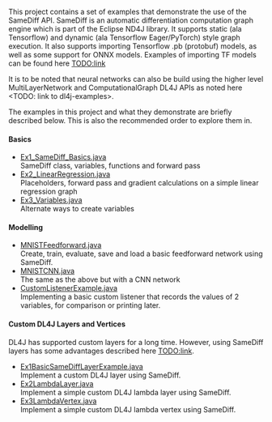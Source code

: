 This project contains a set of examples that demonstrate the use of the SameDiff API. SameDiff is an automatic differentiation computation graph engine which is part of the Eclipse ND4J library. It supports static (ala Tensorflow) and dynamic (ala Tensorflow Eager/PyTorch) style graph execution. It also supports importing Tensorflow .pb (protobuf) models, as well as some support for ONNX models. Examples of importing TF models can be found here <TODO:link>

It is to be noted that neural networks can also be build using the higher level MultiLayerNetwork and ComputationalGraph DL4J APIs as noted here <TODO: link to dl4j-examples>. 

The examples in this project and what they demonstrate are briefly described below. This is also the recommended order to explore them in.
#### Basics
* [Ex1_SameDiff_Basics.java](./src/main/java/org/nd4j/examples/samediff/quickstart/basics/Ex1_SameDiff_Basics.java)  
SameDiff class, variables, functions and forward pass
* [Ex2_LinearRegression.java](./src/main/java/org/nd4j/examples/samediff/quickstart/basics/Ex2_LinearRegression.java)  
Placeholders, forward pass and gradient calculations on a simple linear regression graph  
* [Ex3_Variables.java](./src/main/java/org/nd4j/examples/samediff/quickstart/basics/Ex3_Variables.java)  
Alternate ways to create variables

#### Modelling
* [MNISTFeedforward.java](./src/main/java/org/nd4j/examples/samediff/quickstart/modeling/MNISTFeedforward.java)  
Create, train, evaluate, save and load a basic feedforward network using SameDiff.  
* [MNISTCNN.java](./src/main/java/org/nd4j/examples/samediff/quickstart/modeling/MNISTCNN.java)  
The same as the above but with a CNN network
* [CustomListenerExample.java](./src/main/java/org/nd4j/examples/samediff/quickstart/modeling/CustomListenerExample.java)  
Implementing a basic custom listener that records the values of 2 variables, for comparison or printing later.  

#### Custom DL4J Layers and Vertices
DL4J has supported custom layers for a long time. However, using SameDiff layers has some advantages described here <TODO:link>. 

* [Ex1BasicSameDiffLayerExample.java](./src/main/java/org/nd4j/examples/samediff/customizingdl4j/Ex1BasicSameDiffLayerExample.java)   
Implement a custom DL4J layer using SameDiff.
* [Ex2LambdaLayer.java](./src/main/java/org/nd4j/examples/samediff/customizingdl4j/Ex2LambdaLayer.java)  
Implement a simple custom DL4J lambda layer using SameDiff.
* [Ex3LambdaVertex.java](./src/main/java/org/nd4j/examples/samediff/customizingdl4j/Ex3LambdaVertex.java)  
Implement a simple custom DL4J lambda vertex using SameDiff.


